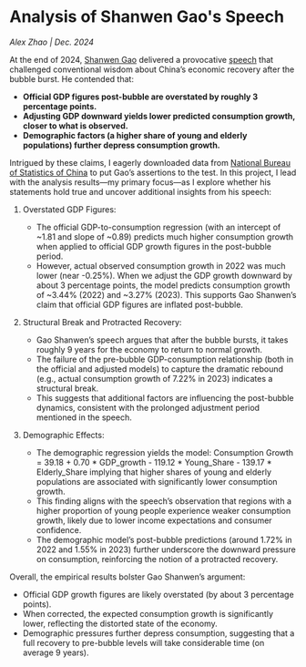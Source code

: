 # Analysis of Shanwen Gao's Speech

*Alex Zhao | Dec. 2024*

At the end of 2024, [Shanwen Gao](https://www.linkedin.com/in/shanwen-gao-8ab8585/?originalSubdomain=cn) delivered a provocative [speech](https://www.youtube.com/watch?v=1TiZCP5Mnms) that challenged conventional wisdom about China’s economic recovery after the bubble burst. He contended that:

  - **Official GDP figures post-bubble are overstated by roughly 3 percentage points.**
  - **Adjusting GDP downward yields lower predicted consumption growth, closer to what is observed.**
  - **Demographic factors (a higher share of young and elderly populations) further depress consumption growth.**

Intrigued by these claims, I eagerly downloaded data from [National Bureau of Statistics of China](https://www.stats.gov.cn/english/) to put Gao’s assertions to the test. In this project, I lead with the analysis results—my primary focus—as I explore whether his statements hold true and uncover additional insights from his speech:

1. Overstated GDP Figures:
   - The official GDP-to-consumption regression (with an intercept of ~1.81 and slope of ~0.89) predicts much higher consumption growth 
     when applied to official GDP growth figures in the post-bubble period.
   - However, actual observed consumption growth in 2022 was much lower (near -0.25%). When we adjust the GDP growth downward by about 3 percentage points,
     the model predicts consumption growth of ~3.44% (2022) and ~3.27% (2023). This supports Gao Shanwen’s claim that official GDP figures are inflated post-bubble.

2. Structural Break and Protracted Recovery:
   - Gao Shanwen’s speech argues that after the bubble bursts, it takes roughly 9 years for the economy to return to normal growth.
   - The failure of the pre-bubble GDP-consumption relationship (both in the official and adjusted models) to capture the dramatic rebound (e.g., actual consumption growth of 7.22% in 2023) indicates a structural break.
   - This suggests that additional factors are influencing the post-bubble dynamics, consistent with the prolonged adjustment period mentioned in the speech.

3. Demographic Effects:
   - The demographic regression yields the model:
         Consumption Growth = 39.18 + 0.70 * GDP_growth - 119.12 * Young_Share - 139.17 * Elderly_Share
     implying that higher shares of young and elderly populations are associated with significantly lower consumption growth.
   - This finding aligns with the speech’s observation that regions with a higher proportion of young people experience weaker consumption growth,
     likely due to lower income expectations and consumer confidence.
   - The demographic model’s post-bubble predictions (around 1.72% in 2022 and 1.55% in 2023) further underscore the downward pressure on consumption,
     reinforcing the notion of a protracted recovery.

Overall, the empirical results bolster Gao Shanwen’s argument:
   - Official GDP growth figures are likely overstated (by about 3 percentage points).
   - When corrected, the expected consumption growth is significantly lower, reflecting the distorted state of the economy.
   - Demographic pressures further depress consumption, suggesting that a full recovery to pre-bubble levels will take considerable time (on average 9 years).

